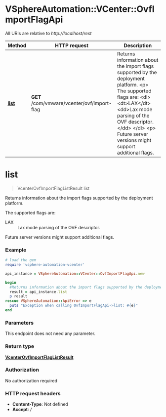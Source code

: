 # VSphereAutomation::VCenter::OvfImportFlagApi

All URIs are relative to *http://localhost/rest*

Method | HTTP request | Description
------------- | ------------- | -------------
[**list**](OvfImportFlagApi.md#list) | **GET** /com/vmware/vcenter/ovf/import-flag | Returns information about the import flags supported by the deployment platform. &lt;p&gt; The supported flags are: &lt;dl&gt; &lt;dt&gt;LAX&lt;/dt&gt; &lt;dd&gt;Lax mode parsing of the OVF descriptor.&lt;/dd&gt; &lt;/dl&gt; &lt;p&gt; Future server versions might support additional flags.


# **list**
> VcenterOvfImportFlagListResult list

Returns information about the import flags supported by the deployment platform. <p> The supported flags are: <dl> <dt>LAX</dt> <dd>Lax mode parsing of the OVF descriptor.</dd> </dl> <p> Future server versions might support additional flags.

### Example
```ruby
# load the gem
require 'vsphere-automation-vcenter'

api_instance = VSphereAutomation::VCenter::OvfImportFlagApi.new

begin
  #Returns information about the import flags supported by the deployment platform. <p> The supported flags are: <dl> <dt>LAX</dt> <dd>Lax mode parsing of the OVF descriptor.</dd> </dl> <p> Future server versions might support additional flags.
  result = api_instance.list
  p result
rescue VSphereAutomation::ApiError => e
  puts "Exception when calling OvfImportFlagApi->list: #{e}"
end
```

### Parameters
This endpoint does not need any parameter.

### Return type

[**VcenterOvfImportFlagListResult**](VcenterOvfImportFlagListResult.md)

### Authorization

No authorization required

### HTTP request headers

 - **Content-Type**: Not defined
 - **Accept**: */*




